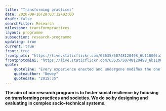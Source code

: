```yaml
---
title: "Transforming practices"
date: 2020-09-16T20:03:12+02:00
draft: false
searchFilter: Research
milestone: transformpractices
layout: programme
subsection: research-programme
updating: true
current: true
front: true
frontphoto: "https://live.staticflickr.com/65535/50748120498_6b11000fa3.jpg"
frontphotomini: "https://live.staticflickr.com/65535/50748120498_6b11000fa3_q.jpg"
quote: 
    quoteline: "Every experience enacted and undergone modiﬁes the one who acts and undergoes, while this modiﬁcation affects, whether we wish it or not, the quality of subsequent experiences. For it is a somewhat different person who enters into them."
    quoteauthor: "Dewey"
    quotedate: "2015:35"
---
```


**The aim of our research program is to foster social resilience by focusing on transforming practices and societies. We do so by designing and evaluating in complex socio-technical systems.**